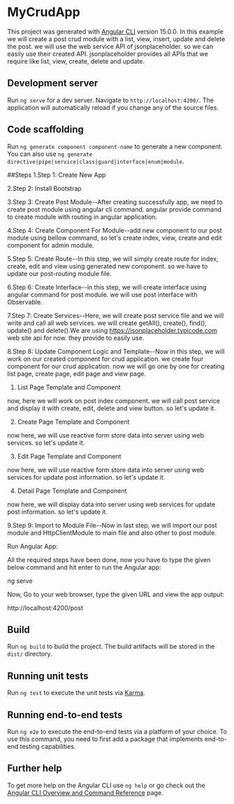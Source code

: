 # MyCrudApp

This project was generated with [Angular CLI](https://github.com/angular/angular-cli) version 15.0.0.
In this example we will create a post crud module with a list, view, insert, update and delete the post. we will use the web service API of jsonplaceholder. so we can easily use their created API. jsonplaceholder provides all APIs that we require like list, view, create, delete and update.



## Development server

Run `ng serve` for a dev server. Navigate to `http://localhost:4200/`. The application will automatically reload if you change any of the source files.

## Code scaffolding

Run `ng generate component component-name` to generate a new component. You can also use `ng generate directive|pipe|service|class|guard|interface|enum|module`.

##Steps
1.Step 1: Create New App

2.Step 2: Install Bootstrap

3.Step 3: Create Post Module--After creating successfully app, we need to create post module using angular cli command. angular provide command to create module with routing in angular application.

4.Step 4: Create Component For Module--add new component to our post module using bellow command, so let's create index, view, create and edit component for admin module.

5.Step 5: Create Route--In this step, we will simply create route for index, create, edit and view using generated new component. so we have to update our post-routing module file.

6.Step 6: Create Interface--in this step, we will create interface using angular command for post module. we will use post interface with Observable.

7.Step 7: Create Services--Here, we will create post service file and we will write and call all web services. we will create getAll(), create(), find(), update() and delete().We are using https://jsonplaceholder.typicode.com web site api for now. they provide to easily use.

8.Step 8: Update Component Logic and Template--Now in this step, we will work on our created component for crud application. we create four component for our crud application. now we will go one by one for creating list page, create page, edit page and view page.

1) List Page Template and Component

now, here we will work on post index component. we will call post service and display it with create, edit, delete and view button. so let's update it.

2) Create Page Template and Component

now here, we will use reactive form store data into server using web services. so let's update it.

3) Edit Page Template and Component

now here, we will use reactive form store data into server using web services for update post information. so let's update it.

4) Detail Page Template and Component

now here, we will display data into server using web services for update post information. so let's update it.

9.Step 9: Import to Module File--Now in last step, we will import our post module and HttpClientModule to main file and also other to post module.

Run Angular App:

All the required steps have been done, now you have to type the given below command and hit enter to run the Angular app:

ng serve

Now, Go to your web browser, type the given URL and view the app output:

http://localhost:4200/post

## Build

Run `ng build` to build the project. The build artifacts will be stored in the `dist/` directory.

## Running unit tests

Run `ng test` to execute the unit tests via [Karma](https://karma-runner.github.io).

## Running end-to-end tests

Run `ng e2e` to execute the end-to-end tests via a platform of your choice. To use this command, you need to first add a package that implements end-to-end testing capabilities.

## Further help

To get more help on the Angular CLI use `ng help` or go check out the [Angular CLI Overview and Command Reference](https://angular.io/cli) page.
